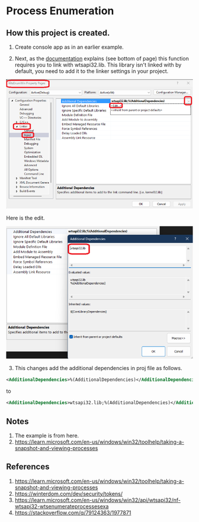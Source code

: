 # Process Enumeration

## How this project is created.
1. Create console app as in an earlier example.

2. Next, as the [documentation](https://learn.microsoft.com/en-us/windows/win32/api/wtsapi32/nf-wtsapi32-wtsenumerateprocessesexa) explains (see bottom of page) this function requires you to link with wtsapi32.lib. This library isn't linked with by default, you need to add it to the linker settings in your project.

![Props linker](Images/50_50_Props_Linker_Input.png)

Here is the edit.

![Props linker](Images/51_50_Props_Linker_Input_Edit.png)

3. This changes add the additional dependencies in proj file as follows.

```xml
<AdditionalDependencies>%(AdditionalDependencies)</AdditionalDependencies>
```

to 

```xml
<AdditionalDependencies>wtsapi32.lib;%(AdditionalDependencies)</AdditionalDependencies>
```

## Notes
1. The example is from here. 
2. https://learn.microsoft.com/en-us/windows/win32/toolhelp/taking-a-snapshot-and-viewing-processes

## References
1. https://learn.microsoft.com/en-us/windows/win32/toolhelp/taking-a-snapshot-and-viewing-processes
2. https://winterdom.com/dev/security/tokens/
3. https://learn.microsoft.com/en-us/windows/win32/api/wtsapi32/nf-wtsapi32-wtsenumerateprocessesexa
4. https://stackoverflow.com/q/79124363/1977871




